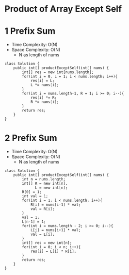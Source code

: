 # Product of Array Except Self

# 1 Prefix Sum

- Time Complexity: O(N)
- Space Complexity: O(N)
  - N as length of nums

```
class Solution {
    public int[] productExceptSelf(int[] nums) {
        int[] res = new int[nums.length];
        for(int i = 0, L = 1; i < nums.length; i++){
            res[i] = L;
            L *= nums[i];
        }
        for(int i = nums.length-1, R = 1; i >= 0; i--){
            res[i] *= R;
            R *= nums[i];
        }
        return res;
    }
}
```

# 2 Prefix Sum

- Time Complexity: O(N)
- Space Complexity: O(N)
  - N as length of nums

```
class Solution {
    public int[] productExceptSelf(int[] nums) {
        int n = nums.length;
        int[] R = new int[n],
              L = new int[n];
        R[0] = 1;
        int val = 1;
        for(int i = 1; i < nums.length; i++){
            R[i] = nums[i-1] * val;
            val = R[i];
        }
        val = 1;
        L[n-1] = 1;
        for(int i = nums.length - 2; i >= 0; i--){
            L[i] = nums[i+1] * val;
            val = L[i];
        }
        int[] res = new int[n];
        for(int i = 0; i < n; i++){
            res[i] = L[i] * R[i];
        }
        return res;
    }
}
```
